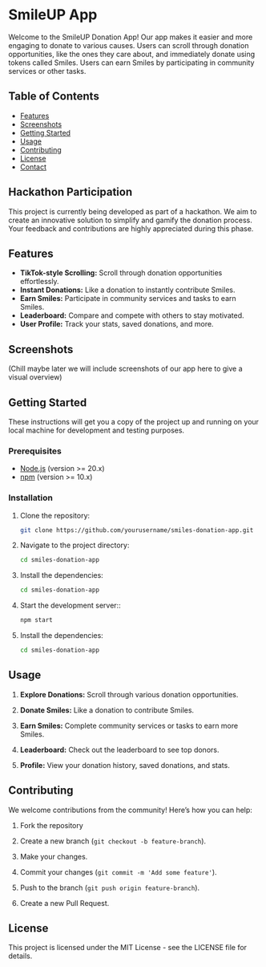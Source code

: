 # SmileUP App

Welcome to the SmileUP Donation App! Our app makes it easier and more engaging to donate to various causes. Users can scroll through donation opportunities, like the ones they care about, and immediately donate using tokens called Smiles. Users can earn Smiles by participating in community services or other tasks.

## Table of Contents

- [Features](#features)
- [Screenshots](#screenshots)
- [Getting Started](#getting-started)
- [Usage](#usage)
- [Contributing](#contributing)
- [License](#license)
- [Contact](#contact)

## Hackathon Participation

This project is currently being developed as part of a hackathon. We aim to create an innovative solution to simplify and gamify the donation process. Your feedback and contributions are highly appreciated during this phase.

## Features

- **TikTok-style Scrolling:** Scroll through donation opportunities effortlessly.
- **Instant Donations:** Like a donation to instantly contribute Smiles.
- **Earn Smiles:** Participate in community services and tasks to earn Smiles.
- **Leaderboard:** Compare and compete with others to stay motivated.
- **User Profile:** Track your stats, saved donations, and more.

## Screenshots

(Chill maybe later we will include screenshots of our app here to give a visual overview)

## Getting Started

These instructions will get you a copy of the project up and running on your local machine for development and testing purposes.

### Prerequisites

- [Node.js](https://nodejs.org/) (version >= 20.x)
- [npm](https://www.npmjs.com/) (version >= 10.x)

### Installation

1. Clone the repository:
   ```bash
   git clone https://github.com/yourusername/smiles-donation-app.git
   ```
2. Navigate to the project directory:
    ```bash
    cd smiles-donation-app
    ```
3. Install the dependencies:
    ```bash
    cd smiles-donation-app
    ```
4. Start the development server::
    ```bash
    npm start
    ```
3. Install the dependencies:
    ```bash
    cd smiles-donation-app
    ```
## Usage

1. **Explore Donations:** Scroll through various donation opportunities.

2. **Donate Smiles:** Like a donation to contribute Smiles.

3. **Earn Smiles:** Complete community services or tasks to earn more Smiles.

4. **Leaderboard:** Check out the leaderboard to see top donors.

5. **Profile:** View your donation history, saved donations, and stats.

## Contributing

We welcome contributions from the community! Here’s how you can help:

1. Fork the repository

2. Create a new branch (`git checkout -b feature-branch`).

3. Make your changes.

4. Commit your changes (`git commit -m 'Add some feature'`).

5. Push to the branch (`git push origin feature-branch`).

6. Create a new Pull Request.


## License
This project is licensed under the MIT License - see the LICENSE file for details.
